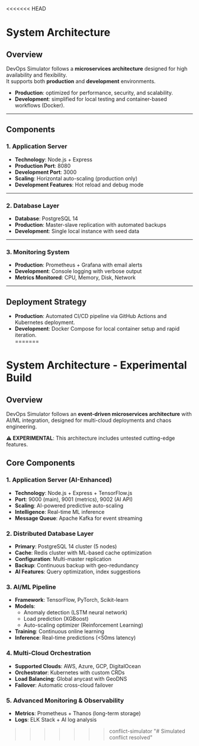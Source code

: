 <<<<<<< HEAD
# System Architecture

## Overview
DevOps Simulator follows a **microservices architecture** designed for high availability and flexibility.  
It supports both **production** and **development** environments.  
- **Production**: optimized for performance, security, and scalability.  
- **Development**: simplified for local testing and container-based workflows (Docker).

---

## Components

### 1. Application Server
- **Technology**: Node.js + Express  
- **Production Port**: 8080  
- **Development Port**: 3000  
- **Scaling**: Horizontal auto-scaling (production only)  
- **Development Features**: Hot reload and debug mode  

---

### 2. Database Layer
- **Database**: PostgreSQL 14  
- **Production**: Master-slave replication with automated backups  
- **Development**: Single local instance with seed data  

---

### 3. Monitoring System
- **Production**: Prometheus + Grafana with email alerts  
- **Development**: Console logging with verbose output  
- **Metrics Monitored**: CPU, Memory, Disk, Network  

---

## Deployment Strategy
- **Production**: Automated CI/CD pipeline via GitHub Actions and Kubernetes deployment.  
- **Development**: Docker Compose for local container setup and rapid iteration.  
=======
# System Architecture - Experimental Build

## Overview
DevOps Simulator follows an **event-driven microservices architecture** with AI/ML integration, designed for multi-cloud deployments and chaos engineering.

**⚠️ EXPERIMENTAL**: This architecture includes untested cutting-edge features.

## Core Components

### 1. Application Server (AI-Enhanced)
- **Technology**: Node.js + Express + TensorFlow.js
- **Port**: 9000 (main), 9001 (metrics), 9002 (AI API)
- **Scaling**: AI-powered predictive auto-scaling
- **Intelligence**: Real-time ML inference
- **Message Queue**: Apache Kafka for event streaming

### 2. Distributed Database Layer
- **Primary**: PostgreSQL 14 cluster (5 nodes)
- **Cache**: Redis cluster with ML-based cache optimization
- **Configuration**: Multi-master replication
- **Backup**: Continuous backup with geo-redundancy
- **AI Features**: Query optimization, index suggestions

### 3. AI/ML Pipeline
- **Framework**: TensorFlow, PyTorch, Scikit-learn
- **Models**: 
  - Anomaly detection (LSTM neural network)
  - Load prediction (XGBoost)
  - Auto-scaling optimizer (Reinforcement Learning)
- **Training**: Continuous online learning
- **Inference**: Real-time predictions (<50ms latency)

### 4. Multi-Cloud Orchestration
- **Supported Clouds**: AWS, Azure, GCP, DigitalOcean
- **Orchestrator**: Kubernetes with custom CRDs
- **Load Balancing**: Global anycast with GeoDNS
- **Failover**: Automatic cross-cloud failover

### 5. Advanced Monitoring & Observability
- **Metrics**: Prometheus + Thanos (long-term storage)
- **Logs**: ELK Stack + AI log analysis
>>>>>>> conflict-simulator
"# Simulated conflict resolved" 

